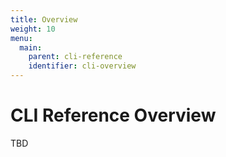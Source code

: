 ```yaml
---
title: Overview
weight: 10
menu:
  main:
    parent: cli-reference
    identifier: cli-overview
---
```


# CLI Reference Overview

TBD
